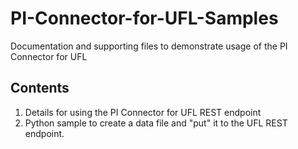 # PI-Connector-for-UFL-Samples

Documentation and supporting files to demonstrate usage of the PI Connector for UFL

## Contents

1. Details for using the PI Connector for UFL REST endpoint
2. Python sample to create a data file and "put" it to the UFL REST endpoint.

